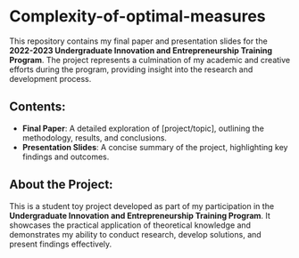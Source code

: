 # Complexity-of-optimal-measures

This repository contains my final paper and presentation slides for the **2022-2023 Undergraduate Innovation and Entrepreneurship Training Program**. The project represents a culmination of my academic and creative efforts during the program, providing insight into the research and development process.

## Contents:
- **Final Paper**: A detailed exploration of [project/topic], outlining the methodology, results, and conclusions.
- **Presentation Slides**: A concise summary of the project, highlighting key findings and outcomes.

## About the Project:
This is a student toy project developed as part of my participation in the **Undergraduate Innovation and Entrepreneurship Training Program**. It showcases the practical application of theoretical knowledge and demonstrates my ability to conduct research, develop solutions, and present findings effectively.

